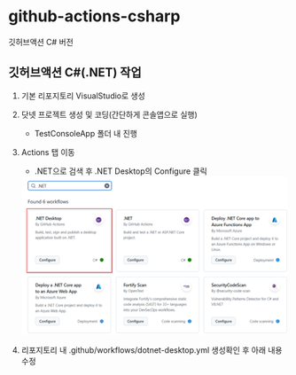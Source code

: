 # github-actions-csharp
깃허브액션 C# 버전

## 깃허브액션 C#(.NET) 작업

1. 기본 리포지토리 VisualStudio로 생성
2. 닷넷 프로젝트 생성 및 코딩(간단하게 콘솔앱으로 실행)
    - TestConsoleApp 폴더 내 진행
3. Actions 탭 이동
    - .NET으로 검색 후 .NET Desktop의 Configure 클릭

    <img src="./image/ga0001.png" width="800">

4. 리포지토리 내 .github/workflows/dotnet-desktop.yml 생성확인 후 아래 내용 수정